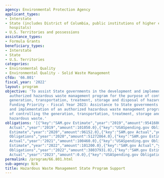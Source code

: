 ```yaml
---
agency: Environmental Protection Agency
applicant_types:
- Interstate
- State (includes District of Columbia, public institutions of higher education and
  hospitals)
- U.S. Territories and possessions
assistance_types:
- Formula Grants
beneficiary_types:
- Interstate
- State
- U.S. Territories
categories:
- Environmental Quality
- Environmental Quality - Solid Waste Management
cfda: '66.801'
fiscal_year: '2022'
layout: program
objective: 'To assist State governments in the development and implementation of an
  authorized hazardous waste management program for the purpose of controlling the
  generation, transportation, treatment, storage and disposal of hazardous wastes.
  Funding Priority - Fiscal Year 2023: Assistance to State governments in the development
  and implementation of an authorized hazardous waste management program for the purpose
  of controlling the generation, transportation, treatment, storage and disposal of
  hazardous waste.'
obligations: '[{"key":"SAM.gov Estimate","year":"2019","amount":95416000.0},{"key":"SAM.gov
  Actual","year":"2019","amount":101050.0},{"key":"USASpending.gov Obligations","year":"2019","amount":41961294.0},{"key":"SAM.gov
  Estimate","year":"2020","amount":96152.0},{"key":"SAM.gov Actual","year":"2020","amount":106734.0},{"key":"USASpending.gov
  Obligations","year":"2020","amount":51272864.0},{"key":"SAM.gov Estimate","year":"2021","amount":101200.0},{"key":"SAM.gov
  Actual","year":"2021","amount":100460.0},{"key":"USASpending.gov Obligations","year":"2021","amount":53556698.0},{"key":"SAM.gov
  Estimate","year":"2022","amount":101200.0},{"key":"SAM.gov Actual","year":"2022","amount":98200000.0},{"key":"USASpending.gov
  Obligations","year":"2022","amount":38037931.0},{"key":"SAM.gov Estimate","year":"2023","amount":100300000.0},{"key":"SAM.gov
  Actual","year":"2023","amount":0.0},{"key":"USASpending.gov Obligations","year":"2023","amount":36830017.0}]'
permalink: /program/66.801.html
sub-agency: N/A
title: Hazardous Waste Management State Program Support
---
```

